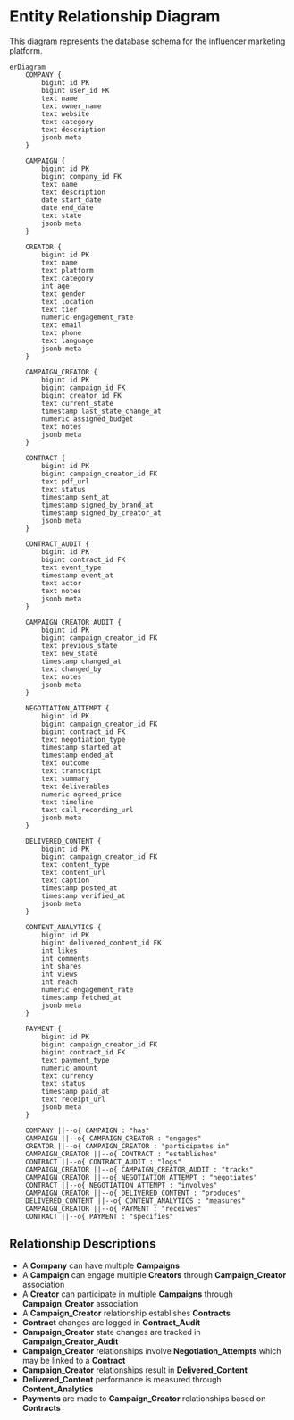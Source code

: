 # Entity Relationship Diagram

This diagram represents the database schema for the influencer marketing platform.

```mermaid
erDiagram
    COMPANY {
        bigint id PK
        bigint user_id FK
        text name
        text owner_name
        text website
        text category
        text description
        jsonb meta
    }

    CAMPAIGN {
        bigint id PK
        bigint company_id FK
        text name
        text description
        date start_date
        date end_date
        text state
        jsonb meta
    }

    CREATOR {
        bigint id PK
        text name
        text platform
        text category
        int age
        text gender
        text location
        text tier
        numeric engagement_rate
        text email
        text phone
        text language
        jsonb meta
    }

    CAMPAIGN_CREATOR {
        bigint id PK
        bigint campaign_id FK
        bigint creator_id FK
        text current_state
        timestamp last_state_change_at
        numeric assigned_budget
        text notes
        jsonb meta
    }

    CONTRACT {
        bigint id PK
        bigint campaign_creator_id FK
        text pdf_url
        text status
        timestamp sent_at
        timestamp signed_by_brand_at
        timestamp signed_by_creator_at
        jsonb meta
    }

    CONTRACT_AUDIT {
        bigint id PK
        bigint contract_id FK
        text event_type
        timestamp event_at
        text actor
        text notes
        jsonb meta
    }

    CAMPAIGN_CREATOR_AUDIT {
        bigint id PK
        bigint campaign_creator_id FK
        text previous_state
        text new_state
        timestamp changed_at
        text changed_by
        text notes
        jsonb meta
    }

    NEGOTIATION_ATTEMPT {
        bigint id PK
        bigint campaign_creator_id FK
        bigint contract_id FK
        text negotiation_type
        timestamp started_at
        timestamp ended_at
        text outcome
        text transcript
        text summary
        text deliverables
        numeric agreed_price
        text timeline
        text call_recording_url
        jsonb meta
    }

    DELIVERED_CONTENT {
        bigint id PK
        bigint campaign_creator_id FK
        text content_type
        text content_url
        text caption
        timestamp posted_at
        timestamp verified_at
        jsonb meta
    }

    CONTENT_ANALYTICS {
        bigint id PK
        bigint delivered_content_id FK
        int likes
        int comments
        int shares
        int views
        int reach
        numeric engagement_rate
        timestamp fetched_at
        jsonb meta
    }

    PAYMENT {
        bigint id PK
        bigint campaign_creator_id FK
        bigint contract_id FK
        text payment_type
        numeric amount
        text currency
        text status
        timestamp paid_at
        text receipt_url
        jsonb meta
    }

    COMPANY ||--o{ CAMPAIGN : "has"
    CAMPAIGN ||--o{ CAMPAIGN_CREATOR : "engages"
    CREATOR ||--o{ CAMPAIGN_CREATOR : "participates in"
    CAMPAIGN_CREATOR ||--o{ CONTRACT : "establishes"
    CONTRACT ||--o{ CONTRACT_AUDIT : "logs"
    CAMPAIGN_CREATOR ||--o{ CAMPAIGN_CREATOR_AUDIT : "tracks"
    CAMPAIGN_CREATOR ||--o{ NEGOTIATION_ATTEMPT : "negotiates"
    CONTRACT ||--o{ NEGOTIATION_ATTEMPT : "involves"
    CAMPAIGN_CREATOR ||--o{ DELIVERED_CONTENT : "produces"
    DELIVERED_CONTENT ||--o{ CONTENT_ANALYTICS : "measures"
    CAMPAIGN_CREATOR ||--o{ PAYMENT : "receives"
    CONTRACT ||--o{ PAYMENT : "specifies"
```

## Relationship Descriptions

- A **Company** can have multiple **Campaigns**
- A **Campaign** can engage multiple **Creators** through **Campaign_Creator** association
- A **Creator** can participate in multiple **Campaigns** through **Campaign_Creator** association
- A **Campaign_Creator** relationship establishes **Contracts**
- **Contract** changes are logged in **Contract_Audit**
- **Campaign_Creator** state changes are tracked in **Campaign_Creator_Audit**
- **Campaign_Creator** relationships involve **Negotiation_Attempts** which may be linked to a **Contract**
- **Campaign_Creator** relationships result in **Delivered_Content**
- **Delivered_Content** performance is measured through **Content_Analytics**
- **Payments** are made to **Campaign_Creator** relationships based on **Contracts**
